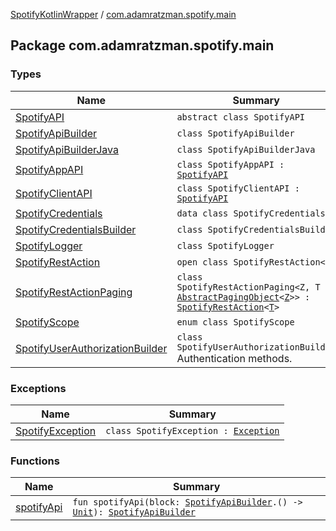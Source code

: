 [SpotifyKotlinWrapper](../index.md) / [com.adamratzman.spotify.main](./index.md)

## Package com.adamratzman.spotify.main

### Types

| Name | Summary |
|---|---|
| [SpotifyAPI](-spotify-a-p-i/index.md) | `abstract class SpotifyAPI` |
| [SpotifyApiBuilder](-spotify-api-builder/index.md) | `class SpotifyApiBuilder` |
| [SpotifyApiBuilderJava](-spotify-api-builder-java/index.md) | `class SpotifyApiBuilderJava` |
| [SpotifyAppAPI](-spotify-app-a-p-i/index.md) | `class SpotifyAppAPI : `[`SpotifyAPI`](-spotify-a-p-i/index.md) |
| [SpotifyClientAPI](-spotify-client-a-p-i/index.md) | `class SpotifyClientAPI : `[`SpotifyAPI`](-spotify-a-p-i/index.md) |
| [SpotifyCredentials](-spotify-credentials/index.md) | `data class SpotifyCredentials` |
| [SpotifyCredentialsBuilder](-spotify-credentials-builder/index.md) | `class SpotifyCredentialsBuilder` |
| [SpotifyLogger](-spotify-logger/index.md) | `class SpotifyLogger` |
| [SpotifyRestAction](-spotify-rest-action/index.md) | `open class SpotifyRestAction<T>` |
| [SpotifyRestActionPaging](-spotify-rest-action-paging/index.md) | `class SpotifyRestActionPaging<Z, T : `[`AbstractPagingObject`](../com.adamratzman.spotify.utils/-abstract-paging-object/index.md)`<`[`Z`](-spotify-rest-action-paging/index.md#Z)`>> : `[`SpotifyRestAction`](-spotify-rest-action/index.md)`<`[`T`](-spotify-rest-action-paging/index.md#T)`>` |
| [SpotifyScope](-spotify-scope/index.md) | `enum class SpotifyScope` |
| [SpotifyUserAuthorizationBuilder](-spotify-user-authorization-builder/index.md) | `class SpotifyUserAuthorizationBuilder`<br>Authentication methods. |

### Exceptions

| Name | Summary |
|---|---|
| [SpotifyException](-spotify-exception/index.md) | `class SpotifyException : `[`Exception`](https://kotlinlang.org/api/latest/jvm/stdlib/kotlin/-exception/index.html) |

### Functions

| Name | Summary |
|---|---|
| [spotifyApi](spotify-api.md) | `fun spotifyApi(block: `[`SpotifyApiBuilder`](-spotify-api-builder/index.md)`.() -> `[`Unit`](https://kotlinlang.org/api/latest/jvm/stdlib/kotlin/-unit/index.html)`): `[`SpotifyApiBuilder`](-spotify-api-builder/index.md) |
